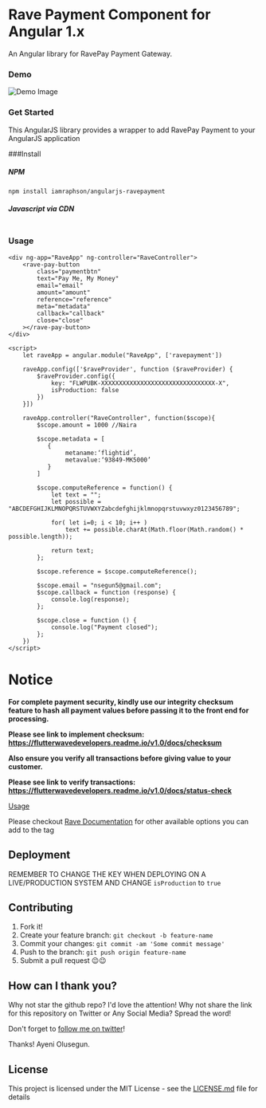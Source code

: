 # Rave Payment Component for Angular 1.x
An Angular library for RavePay Payment Gateway.

### Demo
![Demo Image](Demo.png?raw=true "Demo Image")

### Get Started

This AngularJS library provides a wrapper to add RavePay Payment to your AngularJS application

###Install

##### NPM
```
npm install iamraphson/angularjs-ravepayment
```

##### Javascript via CDN
```

```

### Usage

```
<div ng-app="RaveApp" ng-controller="RaveController">
    <rave-pay-button
        class="paymentbtn"
        text="Pay Me, My Money"
        email="email"
        amount="amount"
        reference="reference"
        meta="metadata"
        callback="callback"
        close="close"
    ></rave-pay-button>
</div>
```
```
<script>
    let raveApp = angular.module("RaveApp", ['ravepayment'])

    raveApp.config(['$raveProvider', function ($raveProvider) {
        $raveProvider.config({
            key: "FLWPUBK-XXXXXXXXXXXXXXXXXXXXXXXXXXXXXXXX-X",
            isProduction: false
        })
    }])

    raveApp.controller("RaveController", function($scope){
        $scope.amount = 1000 //Naira

	    $scope.metadata = [
		   {
		        metaname:‘flightid’,
		        metavalue:‘93849-MK5000’
           }
		]

	    $scope.computeReference = function() {
            let text = "";
            let possible = "ABCDEFGHIJKLMNOPQRSTUVWXYZabcdefghijklmnopqrstuvwxyz0123456789";

            for( let i=0; i < 10; i++ )
                text += possible.charAt(Math.floor(Math.random() * possible.length));

            return text;
        };

	    $scope.reference = $scope.computeReference();

	    $scope.email = "nsegun5@gmail.com";
	    $scope.callback = function (response) {
		    console.log(response);
	    };

	    $scope.close = function () {
		    console.log("Payment closed");
	    };
    })
</script>
```

# Notice

**For complete payment security, kindly use our integrity checksum feature to hash all payment values before passing it to the front end for processing.**

**Please see link to implement checksum: https://flutterwavedevelopers.readme.io/v1.0/docs/checksum**

**Also ensure you verify all transactions before giving value to your customer.**

**Please see link to verify transactions: https://flutterwavedevelopers.readme.io/v1.0/docs/status-check**

[Usage](index.html)

Please checkout [Rave Documentation](https://flutterwavedevelopers.readme.io/v1.0/reference#introduction) for other available options you can add to the tag

## Deployment
REMEMBER TO CHANGE THE KEY WHEN DEPLOYING ON A LIVE/PRODUCTION SYSTEM AND CHANGE `isProduction` to `true`

## Contributing
1. Fork it!
2. Create your feature branch: `git checkout -b feature-name`
3. Commit your changes: `git commit -am 'Some commit message'`
4. Push to the branch: `git push origin feature-name`
5. Submit a pull request 😉😉

## How can I thank you?

Why not star the github repo? I'd love the attention! Why not share the link for this repository on Twitter or Any Social Media? Spread the word!

Don't forget to [follow me on twitter](https://twitter.com/iamraphson)!

Thanks!
Ayeni Olusegun.

## License
This project is licensed under the MIT License - see the [LICENSE.md](LICENSE) file for details


